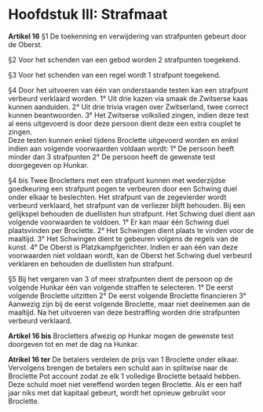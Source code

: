 # Hoofdstuk III: Strafmaat

**Artikel 16** §1 De toekenning en verwijdering van strafpunten gebeurt door de Oberst.

§2 Voor het schenden van een gebod worden 2 strafpunten toegekend.

§3 Voor het schenden van een regel wordt 1 strafpunt toegekend.

§4 Door het uitvoeren van één van onderstaande testen kan een strafpunt verbeurd verklaard worden. 1° Uit drie kazen via smaak de Zwitserse kaas kunnen aanduiden. 2° Uit drie trivia vragen over Zwitserland, twee correct kunnen beantwoorden. 3° Het Zwitserse volkslied zingen, indien deze test al eens uitgevoerd is door deze persoon dient deze een extra couplet te zingen.  
Deze testen kunnen enkel tijdens Broclette uitgevoerd worden en enkel indien aan volgende voorwaarden voldaan wordt: 1° De persoon heeft minder dan 3 strafpunten 2° De persoon heeft de gewenste test doorgegeven op Hunkar.

§4 bis Twee Brocletters met een strafpunt kunnen met wederzijdse goedkeuring een strafpunt pogen te verbeuren door een Schwing duel onder elkaar te beslechten. Het strafpunt van de zegevierder wordt verbeurd verklaard, het strafpunt van de verliezer blijft behouden. Bij een gelijkspel behouden de duellisten hun strafpunt. Het Schwing duel dient aan volgende voorwaarden te voldoen. 1° Er kan maar één Schwing duel plaatsvinden per Broclette. 2° Het Schwingen dient plaats te vinden voor de maaltijd. 3° Het Schwingen dient te gebeuren volgens de regels van de kunst. 4° De Oberst is Platzkampfgerichter. Indien er aan één van deze voorwaarden niet voldaan wordt, kan de Oberst het Schwing duel verbeurd verklaren en behouden de duellisten hun strafpunt.

§5 Bij het vergaren van 3 of meer strafpunten dient de persoon op de volgende Hunkar één van volgende straffen te selecteren. 1° De eerst volgende Broclette uitzitten 2° De eerst volgende Broclette financieren 3° Aanwezig zijn bij de eerst volgende Broclette, maar niet deelnemen aan de maaltijd. Na het uitvoeren van deze bestraffing worden drie strafpunten verbeurd verklaard.

**Artikel 16 bis** Brocletters afwezig op Hunkar mogen de gewenste test doorgeven tot en met de dag na Hunkar.

**Atrikel 16 ter** De betalers verdelen de prijs van 1 Broclette onder elkaar. Vervolgens brengen de betalers een schuld aan in splitwise naar de Broclette Pot account zodat ze elk 1 volledige Broclette betaald hebben. Deze schuld moet niet vereffend worden tegen Broclette. Als er een half jaar niks met dat kapitaal gebeurt, wordt het opnieuw gebruikt voor Broclette.
